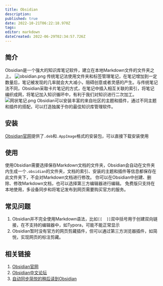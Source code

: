 ```yaml
---
title: Obsidian
description: 
published: true
date: 2022-10-21T06:22:18.970Z
tags: 
editor: markdown
dateCreated: 2022-06-29T02:34:57.726Z
---
```


## 简介
Obsidian是一个强大的知识库笔记软件，建立在本地Markdown文件的文件夹之上。
![obsidian.png](/软件/笔记/obsidian/obsidian.png)
传统笔记法使用文件夹和标签管理笔记，在笔记增加到一定数量后，笔记被发现的几率就会大大减小，阻碍创意或者灵感的产生。与传统笔记法不同，Obsidian采取卡片笔记的方式，在笔记中插入相互关联的索引，将笔记编织成网，将笔记加入知识循环中，有利于我们对知识进行二次加工。
![网状笔记.png](/软件/笔记/obsidian/网状笔记.png)
Obsidian可以安装丰富的来自社区的主题和插件，通过不同主题和插件的搭配，可以打造独属于你的最佳知识库管理软件。

## 安装
[Obsidian官网](https://obsidian.md/)提供了`.deb`和`.AppImage`格式的安装包，可以直接下载安装使用

## 使用
使用Obsidian需要选择保存Markdown文档的文件夹，Obsidian会自动在文件夹内生成一个`.obsidian`的文件夹，文档的索引、安装的主题和插件等信息都保存在此文件夹下，不会对Markdown文档进行修改。
你可以在Obsidian中创建、删除、修改Markdown文档，也可以选择第三方编辑器进行编辑。
免费版只支持在本地使用，多设备同步和将笔记发布到网页需要购买官方的服务。

## 常见问题
1. Obsidian并不完全使用Markdown语法，比如`[[  ]]`双中括号用于创建双向链接，在不支持的编辑器中，如Typora，可能不能正常显示
2. Obsidian暂时没有官方的网页剪藏插件，但可以通过第三方浏览器插件，如简悦，实现网页的标注剪藏。

## 相关链接
1. [Obsidian官网](https://obsidian.md/)
2. [Obsidian中文论坛](https://forum-zh.obsidian.md/)
3. [自动同步简悦的稍后读到Obsidian](https://zhuanlan.zhihu.com/p/521932257)
